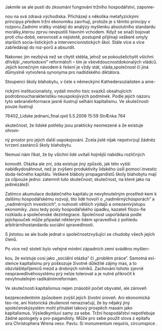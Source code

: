 
Jakmile se ale pustí do zkoumání fungování tržního hospodářství, zapome-

nou na svá zdravá východiska. Přicházejí s několika metafyzickými principya předem tržní ekonomiku zavrhují, protože je s těmito principy v rozporu.Zadními vrátky vnášejí do analýzy myšlenku absolutního standardu morálky,kterou zprvu nevpustili hlavním vchodem. Když se snaží bojovat proti chu-době, nerovnosti a nejistotě, postupně přijímají veškeré omyly starších socia-listických a intervencionistických škol. Stále více a více zabředávají do roz-porů a absurdit.

Nakonec jim nezbývá než se chytit stébla, jehož se pokoušelichytit všichni dřívější „neortodoxní“ reformátoři – tím je vševědoucnostdokonalých vládců. Jejich konečným návodem k řešení je vždy stát, vláda,společnost či jiná důmyslně vytvořená synonyma pro nadlidského diktátora.

Stoupenci školy blahobytu, v čele s německými Kathedersozialisten a ame-

rickými institucionalisty, vydali mnoho tisíc svazků obsahujících podrobnoucharakteristiku neuspokojivých podmínek. Podle jejich názoru tyto sebranéinformace jasně ilustrují selhání kapitalismu. Ve skutečnosti pouze ilustrují

76402_Lidske jednani_final.qxd 5.5.2006 15:59 StrÆnka 764

skutečnost, že lidské potřeby jsou prakticky neomezené a že existuje ohrom-

ný prostor pro jejich další uspokojování. Zcela jistě nijak nepotvrzují žádnéz tvrzení zastánců školy blahobytu.

Nemusí nám říkat, že by všichni lidé uvítali hojnější nabídku rozličných

komodit. Otázka ale zní, zda existuje jiný způsob, jak této vyšší nabídkydosáhnout, než je zvýšení produktivity lidského úsilí pomocí investic doda-tečného kapitálu. Veškeré bláboly propagandistů školy blahobytu mají za cílpouze jedno: zatemnit tuto skutečnost; skutečnost, na které jako na jedinézáleží.

Zatímco akumulace dodatečného kapitálu je nevyhnutelným prostřed-kem k dalšímu hospodářskému rozvoji, tito lidé hovoří o „nadměrnýchúsporách“ a „nadměrných investicích“, o nutnosti větších výdajů a omezenívýstupu ekonomiky. Jsou tedy posly hospodářského úpadku, kazateli filozo-fie rozkladu a společenské dezintegrace. Společnost uspořádaná podle jejichpouček může připadat některým lidem spravedlivá z pohledu arbitrárníhostandardu sociální spravedlnosti.

S jistotou se ale bude jednat o společnostzvyšující se chudoby všech jejích členů.

Po více než století bylo veřejné mínění západních zemí sváděno myšlen-

kou, že existuje cosi jako „sociální otázka“ či „problém práce“. Samotná exi-stence kapitalismu prý poškozuje životně důležité zájmy mas, a to obzvláštěpříjemců mezd a drobných rolníků. Zachování tohoto zjevně nespravedlivéhosystému prý nelze tolerovat a je nutné přikročit k nevyhnutelným radikálnímreformám.

Ve skutečnosti kapitalismus nejen znásobil počet obyvatel, ale zároveň

bezprecedentním způsobem zvýšil jejich životní úroveň. Ani ekonomická teo-rie, ani historická zkušenost nenaznačují, že by nějaký jiný společenskýsystém mohl přinášet takový prospěch masám jako kapitalismus. Výsledkymluví samy za sebe. Tržní hospodářství nepotřebuje žádné apologety a pro-pagandisty. Může pro sebe použít slova z epitafu sira Christophera Wrena vesv. Pavlu: Si monumentum requiris, circumspice .
